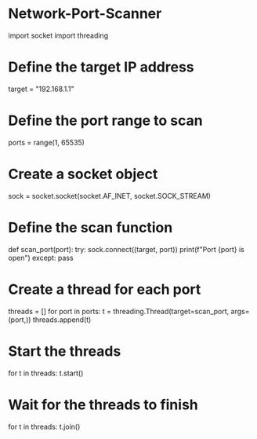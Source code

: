 # Network-Port-Scanner
import socket
import threading

# Define the target IP address
target = "192.168.1.1"

# Define the port range to scan
ports = range(1, 65535)

# Create a socket object
sock = socket.socket(socket.AF_INET, socket.SOCK_STREAM)

# Define the scan function
def scan_port(port):
   try:
       sock.connect((target, port))
       print(f"Port {port} is open")
   except:
       pass

# Create a thread for each port
threads = []
for port in ports:
   t = threading.Thread(target=scan_port, args=(port,))
   threads.append(t)

# Start the threads
for t in threads:
   t.start()

# Wait for the threads to finish
for t in threads:
   t.join()

